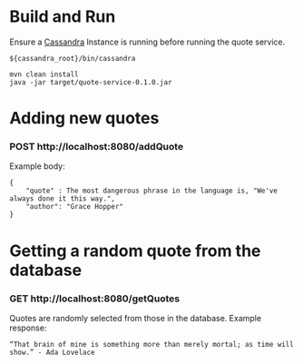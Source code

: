 # Build and Run
Ensure a [Cassandra](http://cassandra.apache.org/) Instance is running before running the quote service. 
```
${cassandra_root}/bin/cassandra
```
```
mvn clean install
java -jar target/quote-service-0.1.0.jar
```


# Adding new quotes
### **POST** http://localhost:8080/addQuote
Example body: 
```
{
	"quote" : The most dangerous phrase in the language is, "We've always done it this way.",
	"author": "Grace Hopper"
}
```

# Getting a random quote from the database
### **GET** http://localhost:8080/getQuotes
Quotes are randomly selected from those in the database. Example response:
```
“That brain of mine is something more than merely mortal; as time will show.” - Ada Lovelace
```
